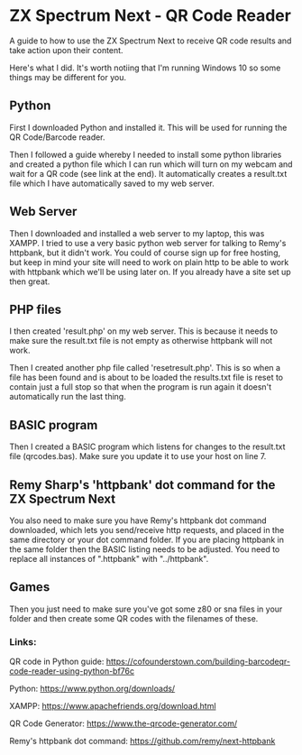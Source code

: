 # ZX Spectrum Next - QR Code Reader

A guide to how to use the ZX Spectrum Next to receive QR code results and take action upon their content.

Here's what I did. It's worth notiing that I'm running Windows 10 so some things may be different for you.

## Python

First I downloaded Python and installed it. This will be used for running the QR Code/Barcode reader.

Then I followed a guide whereby I needed to install some python libraries and created a python file which I can run which will turn on my webcam and wait for a QR code (see link at the end). It automatically creates a result.txt file which I have automatically saved to my web server.

## Web Server

Then I downloaded and installed a web server to my laptop, this was XAMPP. I tried to use a very basic python web server for talking to Remy's httpbank, but it didn't work. You could of course sign up for free hosting, but keep in mind your site will need to work on plain http to be able to work with httpbank which we'll be using later on. If you already have a site set up then great.

## PHP files

I then created 'result.php' on my web server. This is because it needs to make sure the result.txt file is not empty as otherwise httpbank will not work.

Then I created another php file called 'resetresult.php'. This is so when a file has been found and is about to be loaded the results.txt file is reset to contain just a full stop so that when the program is run again it doesn't automatically run the last thing.

## BASIC program

Then I created a BASIC program which listens for changes to the result.txt file (qrcodes.bas). Make sure you update it to use your host on line 7.

## Remy Sharp's 'httpbank' dot command for the ZX Spectrum Next

You also need to make sure you have Remy's httpbank dot command downloaded, which lets you send/receive http requests, and placed in the same directory or your dot command folder. If you are placing httpbank in the same folder then the BASIC listing needs to be adjusted. You need to replace all instances of ".httpbank" with "../httpbank".

## Games

Then you just need to make sure you've got some z80 or sna files in your folder and then create some QR codes with the filenames of these.


### Links:

QR code in Python guide: https://cofounderstown.com/building-barcodeqr-code-reader-using-python-bf76c

Python: https://www.python.org/downloads/

XAMPP: https://www.apachefriends.org/download.html

QR Code Generator: https://www.the-qrcode-generator.com/

Remy's httpbank dot command: https://github.com/remy/next-httpbank
